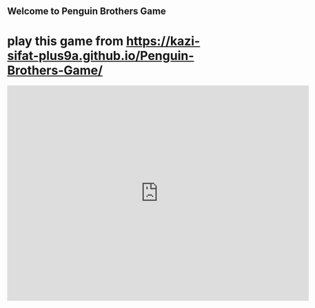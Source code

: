 ## Welcome to Penguin Brothers Game

# play this game from https://kazi-sifat-plus9a.github.io/Penguin-Brothers-Game/

<iframe src="https://www.retrogames.cc/embed/9447-penguin-brothers-japan.html" width="700" height="500" frameborder="yes" allowfullscreen="true" webkitallowfullscreen="true" mozallowfullscreen="true" scrolling="no"></iframe>
